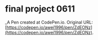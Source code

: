 # final project 0611
 _A Pen created at CodePen.io. Original URL: [https://codepen.io/awei1996/pen/ZdEONz](https://codepen.io/awei1996/pen/ZdEONz).

 